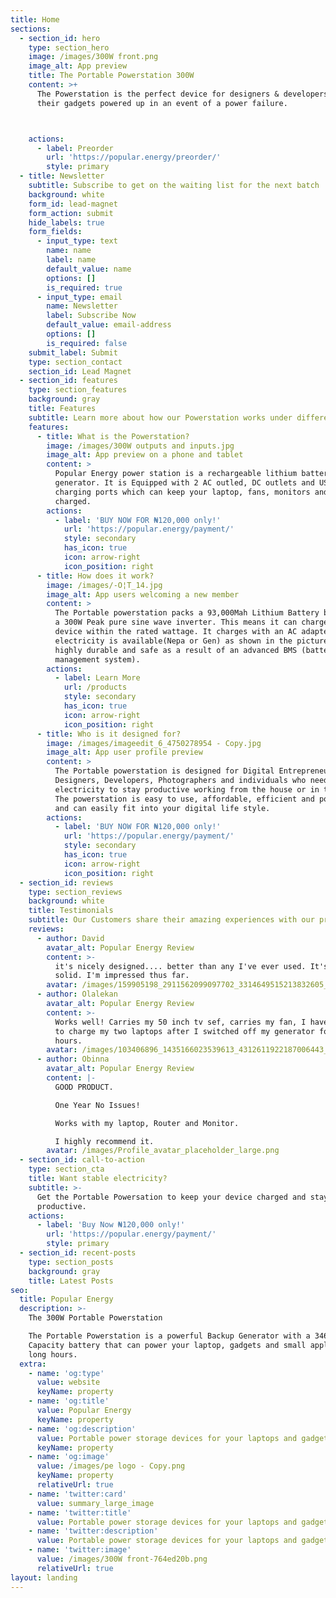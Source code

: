 ```yaml
---
title: Home
sections:
  - section_id: hero
    type: section_hero
    image: /images/300W front.png
    image_alt: App preview
    title: The Portable Powerstation 300W
    content: >+
      The Powerstation is the perfect device for designers & developers to keep
      their gadgets powered up in an event of a power failure.



    actions:
      - label: Preorder
        url: 'https://popular.energy/preorder/'
        style: primary
  - title: Newsletter
    subtitle: Subscribe to get on the waiting list for the next batch
    background: white
    form_id: lead-magnet
    form_action: submit
    hide_labels: true
    form_fields:
      - input_type: text
        name: name
        label: name
        default_value: name
        options: []
        is_required: true
      - input_type: email
        name: Newsletter
        label: Subscribe Now
        default_value: email-address
        options: []
        is_required: false
    submit_label: Submit
    type: section_contact
    section_id: Lead Magnet
  - section_id: features
    type: section_features
    background: gray
    title: Features
    subtitle: Learn more about how our Powerstation works under different applications.
    features:
      - title: What is the Powerstation?
        image: /images/300W outputs and inputs.jpg
        image_alt: App preview on a phone and tablet
        content: >
          Popular Energy power station is a rechargeable lithium battery-powered
          generator. It is Equipped with 2 AC outled, DC outlets and USB
          charging ports which can keep your laptop, fans, monitors and gadgets
          charged.
        actions:
          - label: 'BUY NOW FOR ₦120,000 only!'
            url: 'https://popular.energy/payment/'
            style: secondary
            has_icon: true
            icon: arrow-right
            icon_position: right
      - title: How does it work?
        image: /images/-O¦T_14.jpg
        image_alt: App users welcoming a new member
        content: >
          The Portable powerstation packs a 93,000Mah Lithium Battery backed by
          a 300W Peak pure sine wave inverter. This means it can charge any
          device within the rated wattage. It charges with an AC adapter when
          electricity is available(Nepa or Gen) as shown in the picture. It is
          highly durable and safe as a result of an advanced BMS (battery
          management system).
        actions:
          - label: Learn More
            url: /products
            style: secondary
            has_icon: true
            icon: arrow-right
            icon_position: right
      - title: Who is it designed for?
        image: /images/imageedit_6_4750278954 - Copy.jpg
        image_alt: App user profile preview
        content: >
          The Portable powerstation is designed for Digital Entrepreneurs,
          Designers, Developers, Photographers and individuals who need stable
          electricity to stay productive working from the house or in the field.
          The powerstation is easy to use, affordable, efficient and portable
          and can easily fit into your digital life style. 
        actions:
          - label: 'BUY NOW FOR ₦120,000 only!'
            url: 'https://popular.energy/payment/'
            style: secondary
            has_icon: true
            icon: arrow-right
            icon_position: right
  - section_id: reviews
    type: section_reviews
    background: white
    title: Testimonials
    subtitle: Our Customers share their amazing experiences with our product!
    reviews:
      - author: David
        avatar_alt: Popular Energy Review
        content: >-
          it's nicely designed.... better than any I've ever used. It's very
          solid. I'm impressed thus far.
        avatar: /images/159905198_2911562099097702_3314649515213832605_n.jpg
      - author: Olalekan
        avatar_alt: Popular Energy Review
        content: >-
          Works well! Carries my 50 inch tv sef, carries my fan, I have used it
          to charge my two laptops after I switched off my generator for several
          hours.
        avatar: /images/103406896_1435166023539613_4312611922187006443_n.jpg
      - author: Obinna
        avatar_alt: Popular Energy Review
        content: |-
          GOOD PRODUCT.

          One Year No Issues!

          Works with my laptop, Router and Monitor.

          I highly recommend it.
        avatar: /images/Profile_avatar_placeholder_large.png
  - section_id: call-to-action
    type: section_cta
    title: Want stable electricity?
    subtitle: >-
      Get the Portable Powersation to keep your device charged and stay
      productive.
    actions:
      - label: 'Buy Now ₦120,000 only!'
        url: 'https://popular.energy/payment/'
        style: primary
  - section_id: recent-posts
    type: section_posts
    background: gray
    title: Latest Posts
seo:
  title: Popular Energy
  description: >-
    The 300W Portable Powerstation

    The Portable Powerstation is a powerful Backup Generator with a 346wh
    Capacity battery that can power your laptop, gadgets and small appliances fo
    long hours. 
  extra:
    - name: 'og:type'
      value: website
      keyName: property
    - name: 'og:title'
      value: Popular Energy
      keyName: property
    - name: 'og:description'
      value: Portable power storage devices for your laptops and gadgets.
      keyName: property
    - name: 'og:image'
      value: /images/pe logo - Copy.png
      keyName: property
      relativeUrl: true
    - name: 'twitter:card'
      value: summary_large_image
    - name: 'twitter:title'
      value: Portable power storage devices for your laptops and gadgets.
    - name: 'twitter:description'
      value: Portable power storage devices for your laptops and gadgets.
    - name: 'twitter:image'
      value: /images/300W front-764ed20b.png
      relativeUrl: true
layout: landing
---
```

